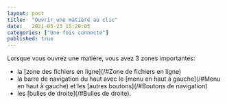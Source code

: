 ```yaml
---
layout: post
title:  "Ouvrir une matière au clic"
date:   2021-05-23 15:20:05
categories: ["Une fois connecté"]
published: true
---
```


Lorsque vous ouvrez une matière, vous avez 3 zones importantes:
- la [zone des fichiers en ligne](/#Zone de fichiers en ligne)
- la barre de navigation du haut avec le [menu en haut à gauche](/#Menu en haut à gauche) et les [autres boutons](/#Boutons de navigation)
- les [bulles de droite](/#Bulles de droite).